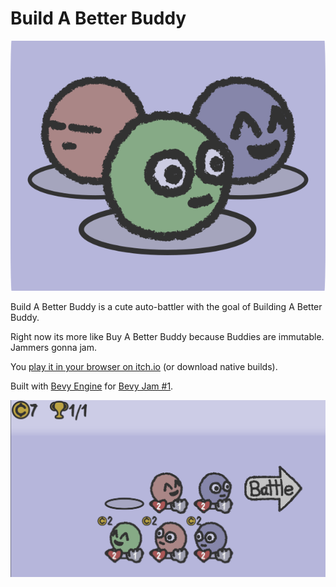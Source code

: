 # Build A Better Buddy

![cover](cover.png)

Build A Better Buddy is a cute auto-battler with the goal of Building A Better Buddy.

Right now its more like Buy A Better Buddy because Buddies are immutable. Jammers gonna jam.

You [play it in your browser on itch.io](https://cart.itch.io/build-a-better-buddy) (or download native builds).

Built with [Bevy Engine](https://bevyengine.org) for [Bevy Jam #1](https://itch.io/jam/bevy-jam-1/).

![screenshot](screenshot.png)
